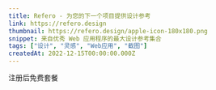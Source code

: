 ```yaml
---
title: Refero - 为您的下一个项目提供设计参考
link: https://refero.design
thumbnail: https://refero.design/apple-icon-180x180.png
snippet: 来自优秀 Web 应用程序的最大设计参考集合
tags: ["设计", "灵感", "Web应用", "截图"]
createdAt: 2022-12-15T00:00:00.000Z
---
```

注册后免费套餐